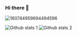 ### Hi there 👋

<!--
**halilbrhmkabul/halilbrhmkabul** is a ✨ _special_ ✨ repository because its `README.md` (this file) appears on your GitHub profile.

Here are some ideas to get you started:

- 🔭 I’m currently working on C#, Flutter
- 🌱  I’m currently learning everything 🤣
- 👯  I’m looking to collaborate with other content creators

-->
<img src="https://Hello World" alt="160744959694494596" style="max-width: 100%;">

![Github stats 1](https://github-readme-stats.vercel.app/api?username=halilbrhmkabul&show_icons=true&theme=gradient) 
![Github stats 2](https://github-readme-stats.vercel.app/api?username=halilbrhmkabul&show_icons=true&theme=radical)


